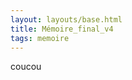```yaml
---
layout: layouts/base.html
title: Mémoire_final_v4
tags: memoire
---
```


coucou

<!-- {%- for memoire in collections.memoire -%}

[{{memoire.data.title}}]({{memoire.data.link}})

{%- endfor -%} -->